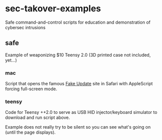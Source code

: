 # sec-takover-examples
Safe command-and-control scripts for education and demonstration of cybersec intrusions

## safe

Example of weaponizing $10 Teensy 2.0 (3D printed case not included, yet...)

### mac

Script that opens the famous [Fake Update](http://fakeupdate.net) site in Safari with AppleScript forcing full-screen mode.

### teensy

Code for Teensy ++2.0 to serve as USB HID injector/keyboard simulator to download and run script above.

Example does not really try to be silent so you can see what's going on (until the page displays).
